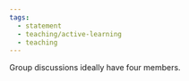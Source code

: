 ```yaml
---
tags:
  - statement
  - teaching/active-learning
  - teaching
---
```

Group discussions ideally have four members.